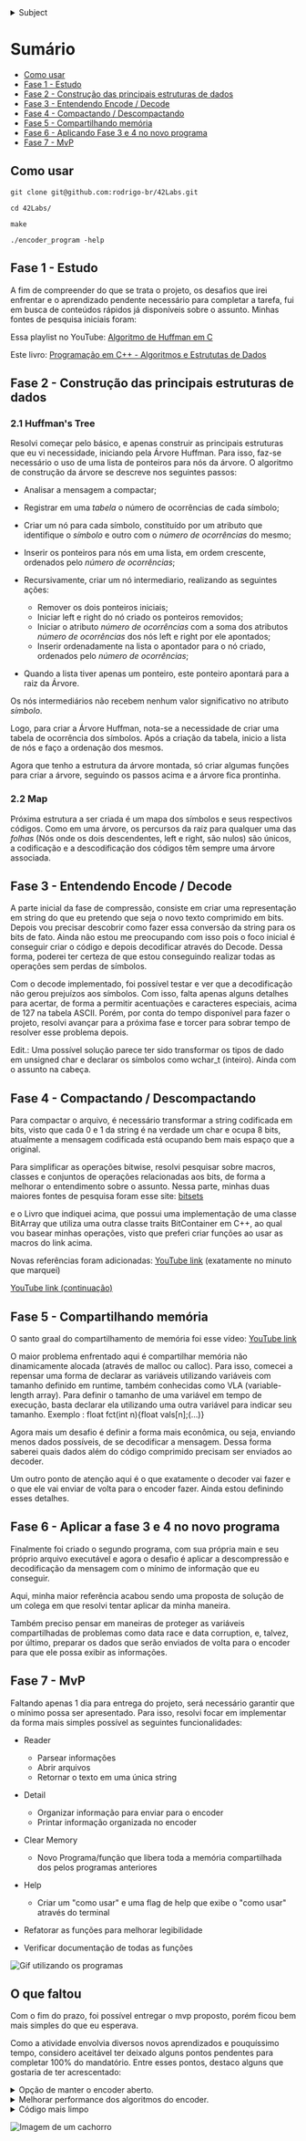 <details>
	<summary>Subject</summary>

# Labs 4º Edição

## Desafio

O desafio consiste no desenvolvimento de uma aplicação de análise e compressão de dados. Essa aplicação utilizará o algoritmo de compressão Huffman e poderá receber múltiplos dados onde, uma vez que comprimido deve ser descomprimido e coletar informações pertinentes para a análise do processo e dado.

Para isso, você criará dois programas: `encoder` e `decoder`. O encoder receberá o dado a ser comprimido e exibirá suas informações vindas do decoder. Já, o decoder descomprimirá o dado e irá enviá-lo ao encoder com suas informações, onde será exibido. Os programas devem se comunicar utilizando *shared memory operations*.

A linguagem C será utilizada para o desenvolvimento e não há bibliotecas externas permitidas.

## É necessário

- Que existam dois programas `encoder` e `decoder` que se comuniquem via memória compartilhada.
- Que o `encoder` possa receber, no mínimo, múltiplos textos como dado e comprimi-lo. Caso mais de um texto seja enviado, devem ser comprimidos juntos, resultando em apenas um único dado.
- Que o algoritmo de Huffman seja implementando em sua totalidade e que o processo de compressão e descompressão ocorram utilizando-o.
-  Que o `decoder` possa descomprimir e enviar as seguintes informações ao `encoder`: dado descomprimido, quantidade de bits ou bytes totais, quantidade de bits ou bytes comprimidos e o tempo da operação de descompressão.
- O `encoder` exibir as informações recebidas pelo `decoder`.

### O que será avaliado

- Código bem escrito e limpo.
- A documentação do seu código.
- Ferramentas que foram utilizadas e por quê.
- Sua criatividade e capacidade de lidar com problemas diferentes.
- Alinhamento do seu projeto com a proposta.

### O mínimo necessário

- README.md com a documentação contendo informações do projeto.

### Bônus

Os itens a seguir não são obrigatórios, mas são funcionalidades que darão mais valor ao seu desafio.

- Compressão de múltiplos arquivos binários.
- Criptografia do dado comprimido, utilizando senha fornecida pelo usuário.
- Verificação de integridade do arquivo comprimido.
- Opção para escolher mais outro algoritmo de compressão a ser utilizado.
- Tempo de descompressão (`decoder`) abaixo da média dos candidatos.
- Cuidados especiais com otimização e padrões de código.
- Uso de ferramentas externas para planejamento nas etapas de desenvolvimento.

<sub><sup>[Importante](https://xkcd.com/1381/)</sup></sub>
</details>


# Sumário

* [Como usar](#como-usar)
* [Fase 1 - Estudo](#fase-1---estudo)
* [Fase 2 - Construção das principais estruturas de dados](#fase-2---construção-das-principais-estruturas-de-dados)
* [Fase 3 - Entendendo Encode / Decode](#fase-3---encode--decode)
* [Fase 4 - Compactando / Descompactando](#fase-4---compactando--descompactando)
* [Fase 5 - Compartilhando memória](#fase-5---compartilhando-memória)
* [Fase 6 - Aplicando Fase 3 e 4 no novo programa](#fase-6---aplicar-a-fase-3-e-4-no-novo-programa)
* [Fase 7 - MvP](#fase-7---mvp)

## Como usar

```
git clone git@github.com:rodrigo-br/42Labs.git

cd 42Labs/

make

./encoder_program -help
```

## Fase 1 - Estudo

A fim de compreender do que se trata o projeto, os desafios que irei
enfrentar e o aprendizado pendente necessário para completar a tarefa,
fui em busca de conteúdos rápidos já disponíveis sobre o assunto.
Minhas fontes de pesquisa iniciais foram:


Essa playlist no YouTube: [Algoritmo de Huffman em C](https://www.youtube.com/watch?v=o8UPZ_KDWdU&list=PLqJK4Oyr5WShtxF1Ch3Vq4b1Dzzb-WxbP)


Este livro: [Programação em C++ - Algoritmos e Estrututas de Dados](https://a.co/d/0LGtXRI)


## Fase 2 - Construção das principais estruturas de dados

### 2.1 Huffman's Tree

Resolvi começar pelo básico, e apenas construir as principais estruturas
que eu vi necessidade, iniciando pela Árvore Huffman.
Para isso, faz-se necessário o uso de uma lista de ponteiros para nós
da árvore. O algoritmo de construção da árvore se descreve nos seguintes
passos:

- Analisar a mensagem a compactar;

- Registrar em uma *tabela* o número de ocorrências de cada símbolo;

- Criar um nó para cada símbolo, constituído por um atributo que identifique
o *símbolo* e outro com o *número de ocorrências* do mesmo;

- Inserir os ponteiros para nós em uma lista, em ordem crescente, ordenados
pelo *número de ocorrências*;

- Recursivamente, criar um nó intermediario, realizando as seguintes ações:

	- Remover os dois ponteiros iniciais;
	- Iniciar left e right do nó criado os ponteiros
	removidos;
	- Iniciar o atributo *número de ocorrências* com
	a soma dos atributos *número de ocorrências* dos
	nós left e right por ele apontados;
	- Inserir ordenadamente na lista o apontador para o nó criado, ordenados pelo *número de ocorrências*;

- Quando a lista tiver apenas um ponteiro, este ponteiro apontará para a raiz da Árvore.


Os nós intermediários não recebem nenhum valor significativo no atributo
*símbolo*.

Logo, para criar a Árvore Huffman, nota-se a necessidade de criar uma tabela de ocorrência dos símbolos.
Após a criação da tabela, inicio a lista de nós e faço a ordenação dos mesmos.

Agora que tenho a estrutura da árvore montada, só criar algumas funções para criar a árvore, seguindo os passos acima e a árvore fica prontinha.


### 2.2 Map

Próxima estrutura a ser criada é um mapa dos símbolos e seus
respectivos códigos. Como em uma árvore, os percursos da raiz para qualquer uma das *folhas* (Nós onde os dois descendentes, left e right, são nulos) são únicos, a codificação e a descodificação dos códigos têm sempre uma árvore associada.


## Fase 3 - Entendendo Encode / Decode

A parte inicial da fase de compressão, consiste em criar uma
representação em string do que eu pretendo que seja o novo
texto comprimido em bits. Depois vou precisar descobrir como fazer
essa conversão da string para os bits de fato. Ainda não estou me
preocupando com isso pois o foco inicial é conseguir criar o código
e depois decodificar através do Decode. Dessa forma, poderei ter
certeza de que estou conseguindo realizar todas as operações sem
perdas de símbolos.

Com o decode implementado, foi possível testar e ver que a decodificação não gerou prejuízos aos símbolos. Com isso, falta apenas alguns detalhes para acertar, de forma a permitir acentuações e caracteres especiais, acima de 127
na tabela ASCII. Porém, por conta do tempo disponível para fazer o projeto,
resolvi avançar para a próxima fase e torcer para sobrar tempo de resolver
esse problema depois.

Edit.: Uma possível solução parece ter sido transformar os tipos de dado
em unsigned char e declarar os símbolos como wchar_t (inteiro). Ainda
com o assunto na cabeça.


## Fase 4 - Compactando / Descompactando

Para compactar o arquivo, é necessário transformar a string codificada em bits,
visto que cada 0 e 1 da string é na verdade um char e ocupa 8 bits, atualmente
a mensagem codificada está ocupando bem mais espaço que a original.

Para simplificar as operações bitwise, resolvi pesquisar
sobre macros, classes e conjuntos de operações
relacionadas aos bits, de forma a melhorar o entendimento
sobre o assunto. Nessa parte, minhas duas maiores fontes
de pesquisa foram esse site: 
[bitsets](https://c-faq.com/misc/bitsets.html)

e o Livro que indiquei acima, que possui uma implementação
de uma classe BitArray que utiliza uma outra classe traits
BitContainer em C++, ao qual vou basear minhas operações,
visto que preferi criar funções ao usar as macros do link
acima.

Novas referências foram adicionadas:
[YouTube link](https://youtu.be/aMAM5vL7wTs?t=639) (exatamente no minuto que marquei)

[YouTube link (continuação)](https://www.youtube.com/watch?v=Ew2QnDeTCCE)


## Fase 5 - Compartilhando memória

O santo graal do compartilhamento de memória foi esse vídeo:
 [YouTube link](https://www.youtube.com/watch?v=WgVSq-sgHOc)

O maior problema enfrentado aqui é compartilhar memória não dinamicamente
alocada (através de malloc ou calloc). Para isso, comecei a repensar uma forma
de declarar as variáveis utilizando variáveis com tamanho definido em runtime,
também conhecidas como VLA (variable-length array). Para definir o tamanho
de uma variável em tempo de execução, basta declarar ela utilizando uma outra
variável para indicar seu tamanho. Exemplo : float fct(int n){float vals[n];(...)}

Agora mais um desafio é definir a forma mais econômica, ou seja, enviando
menos dados possíveis, de se decodificar a mensagem. Dessa forma saberei quais
dados além do código comprimido precisam ser enviados ao decoder.

Um outro ponto de atenção aqui é o que exatamente o decoder vai fazer e o que
ele vai enviar de volta para o encoder fazer. Ainda estou definindo esses
detalhes.


## Fase 6 - Aplicar a fase 3 e 4 no novo programa

Finalmente foi criado o segundo programa, com sua própria main e seu próprio
arquivo executável e agora o desafio é aplicar a descompressão e decodificação
da mensagem com o mínimo de informação que eu conseguir.

Aqui, minha maior referência acabou sendo uma proposta de solução de um colega
em que resolvi tentar aplicar da minha maneira.

Também preciso pensar em maneiras de proteger as variáveis compartilhadas
de problemas como data race e data corruption, e, talvez, por último, 
preparar os dados que serão enviados de volta para o encoder para que ele
possa exibir as informações.


## Fase 7 - MvP

Faltando apenas 1 dia para entrega do projeto, será necessário garantir que o mínimo possa ser apresentado. Para isso, resolvi focar em implementar da forma mais simples possível as seguintes funcionalidades:

- Reader
	- Parsear informações
	- Abrir arquivos
	- Retornar o texto em uma única string

- Detail
	- Organizar informação para enviar para o encoder
	- Printar informação organizada no encoder

- Clear Memory
	- Novo Programa/função que libera toda a memória compartilhada dos pelos programas anteriores

- Help
	- Criar um "como usar" e uma flag de help que exibe o "como usar" através do terminal

- Refatorar as funções para melhorar legibilidade

- Verificar documentação de todas as funções

![Gif utilizando os programas](mvp_huffman.gif)


## O que faltou

Com o fim do prazo, foi possível entregar o mvp proposto, porém ficou bem mais
simples do que eu esperava.

Como a atividade envolvia diversos novos aprendizados e pouquíssimo tempo, 
considero aceitável ter deixado alguns pontos pendentes para completar 100% do
mandatório. Entre esses pontos, destaco alguns que gostaria de ter acrescentado:

<details>
	<summary>
		Opção de manter o encoder aberto.
	</summary>

	Inicialmente, o plano era que o encoder
	pudesse continuar aberto, esperando uma resposta do decoder para que então ele
	exibisse as informações contidas na resposta e depois encerrasse corretamente.
	Ao invés disso, fiz o encoder encerrando após codificar o código, sendo necessário
	que seja chamado manualmente novamente após o decoder.
</details>


<details>
	<summary>
		Melhorar performance dos algoritmos do encoder.
	</summary>

	Embora o desafio não envolvesse
	o tempo de execução do encoder, apenas do decoder e apenas no Bônus, sinto que
	o meu encoder ficou com uma performance baixa, sendo extremamente lento para
	codificar arquivos com mais de 100 000 bytes, por exemplo o lorem_ipsum na raiz
	do repositório. Diversas partes do encoder eu foquei em agilidade para entrega
	do projeto, fazendo callocs de tamanhos fixos e desnecessários para poder
	economizar tempo de planejamento e entregar o mandatório. Infelizmente, o tempo
	acabou e não consegui voltar nesses pontos e criar soluções melhores.
</details>

<details>
	<summary>
		Código mais limpo
	</summary>

	Embora eu considere que o código apresentado evite complexidades
	desnecessárias, vejo muitos pontos que gostaria de ter melhorado, como
	por exemplo: a quantidade massiva de "unsigned char *" que precisa ser
	castada pra char e recastada pra "char *" diversas vezes pode poluir
	um pouco a parte inicial das funções. Gostaria de ter criado algumas
	abstrações para mascarar essas operações, ao invés de deixar todas
	tão explicitas logo na main, por exemplo.

	Outro ponto que gostaria de ter dado mais atenção é ao nome de algumas
	funções e variáveis. Dar uma relida no meu projeto inteiro e reavaliar os
	nomes.
</details>


![Imagem de um cachorro](https://user-images.githubusercontent.com/72653838/212486183-f824aaae-4fb1-459b-b757-2757c6270ff9.png)
